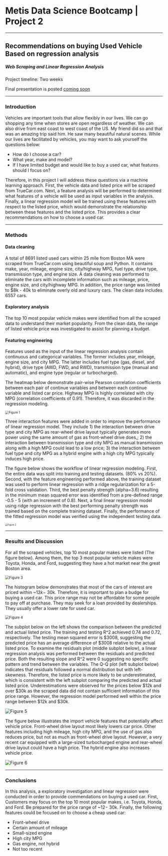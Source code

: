 # Metis Data Science Bootcamp | Project 2

---

## Recommendations on buying Used Vehicle Based on regression analysis

##### Web Scraping and Linear Regression Analysis

Project timeline: Two weeks

Final presentation is posted [coming soon]()

---

### Introduction

Vehicles are important tools that allow flexibly in our lives. We can go shopping any time when stores are  open regardless of weather. We can also drive from east coast to west coast of the US. My friend did so and that was an amazing trip said him. He saw many beautiful natural scenes. While our lives are facilitated by vehicles, you may want to ask yourself the questions below:

- How do I choose a car? 
- What year, make and model?
- If I have limited budget and would like  to buy a used car, what features should I focus on?

Therefore, in this project I will address these questions via a machine learning approach. First, the vehicle data and listed price will be scraped from TrueCar.com. Next, a feature analysis will be performed to determined what features of a vehicle will be used as input variables in the analysis. Finally, a linear regression model will be trained using these features with respect to the listed price, which would demonstrate the relationship between these features and the listed price. This provides a clear recommendations on how to choose a used car.  

---

### Methods

#### Data cleaning

A total of 8691 listed used cars within 25 mile from Boston MA were scraped from TrueCar.com using beautiful soup and Python. It contains make, year, mileage, engine size, city/highway MPG, fuel  type, drive type, transmission type, and engine size. A data cleaning was performed to eliminate the cars with incomplete information such as mileage, price, engine size, and city/highway MPG. In addition, the price range was limited to $8k - 40k to eliminate overly old and luxury cars. The clean data includes 6557 cars. 

#### Exploratory analysis

 The top 10 most popular vehicle makes were identified from all the scraped data to understand their market popularity. From the clean data, the range of listed vehicle price was investigated to assist for planning a budget.

#### Featuring engineering

Features used as the input of the linear regression analysis contain continuous and categorical variables. The former includes year, mileage, engine size, and city MPG. The latter includes fuel type (gas, diesel, and hybrid), drive type (AWD, FWD, and RWD), transmission type (manual and automatic), and engine type (regular or turbocharged). 

The heatmap below demonstrate pair-wise Pearson correlation coefficients between each pair of continue variables and between each continue variable and listed car price. Highway MPG is highly correlated with city MPG (correlation coefficients of 0.91). Therefore, it was discarded in the regression modeling. 



<img src="https://github.com/weizhao-BME/metis-project2/blob/main/figures/corrcoef.svg" alt="Figure 1" style="zoom:70%;" />

Three interaction features were added in order to improve the performance of linear regression model. They include 1) the interaction between drive type and city MPG as rear-wheel drive layout typically generates more power using the same amount of gas as front-wheel drive does,; 2) the interaction between transmission type and city MPG as manual transmission along with a high MPG could lead to a low price; 3) the interaction between fuel type and city MPG as a hybrid engine with a high city MPG typically induces high price. 

The figure below shows the workflow of linear regression modeling. First, the entire data was split into training and testing datasets. (80% vs 20%). Second, with the feature engineering performed above, the training dataset was used to perform linear regression with a ridge regularization for a 5-fold cross validation. Third, the best penalty strength (alpha=3.6) resulting in the minimum mean squared error was identified from a pre-defined range -0.5 - 5 (with an increment of 0.8). Next, a final linear regression model using ridge regression with the best performing penalty strength was trained based on the complete training dataset. Finally, the performance of the fitted regression model was verified using the independent testing data. 



<img src="https://github.com/weizhao-BME/metis-project2/blob/main/figures/lin_reg_workflow.png" alt="Figure 2" style="zoom: 50%;" />



---

### Results and Discussion

For all the scraped vehicles, top 10 most popular makes were listed (The figure below). Among them, the top 3 most popular vehicle makes were Toyota, Honda, and Ford, suggesting they have a hot market near the great Boston area. 



<img src="https://github.com/weizhao-BME/metis-project2/blob/main/figures/top10_makes_color_coded.svg" alt="Figure 3" style="zoom:80%;" />

The histogram below demonstrates that most of the cars of interest are priced within ~$12k - ~$30k. Therefore, it is important to plan a budge for buying a used car. This price range may not be affordable for some people to pay off at purchase. They may seek for a loan provided by dealerships. They usually offer a lower rate for used car. 



<img src="https://github.com/weizhao-BME/metis-project2/blob/main/figures/hist_listed_price_edited.png" alt="Figure 4" style="zoom:80%;" />



The subplot below on the left shows the comparison between the predicted and actual listed price. The training and testing R^2 achieved 0.74 and 0.72, respectively. The testing mean squared error is $3008, suggesting the predicted price has an average difference of $3008 relative to the actual listed price. To examine the residuals plot (middle subplot below), a linear regression analysis was performed between the residuals and predicted price. Both the resulting slope and R^2 were 0 suggesting no specific pattern and trend between the variables. The Q-Q plot (left subplot below) indicates that residuals followed a normal distribution but with left-skewness. Therefore, the listed price is more likely to be underestimated, which is consistent with the left subplot comparing the predicted and actual listed price. Underestimations were observed for the prices below $12k and over $30k as the scraped data did not contain sufficient information of this price range. However, the regression model performed well within the price range between $12k and $30k. 



![Figure 5](https://github.com/weizhao-BME/metis-project2/blob/main/figures/results_inspection.svg)



The figure below illustrates the import vehicle features that potentially affect vehicle price. Front-wheel drive layout most likely lowers car price. Other features including high mileage, high city MPG, and the use of gas also reduces price, but not as much as front-wheel drive layout. However, a very recent car equipped with a large-sized turbocharged engine and rear-wheel drive layout could have a high price. The hybrid engine also increases vehicle price. 



![Figure 6](https://github.com/weizhao-BME/metis-project2/blob/main/figures/lm_coef.svg)



---

### Conclusions

In this analysis, a exploratory investigation and linear regression were conducted in order to provide commendations on buying a used car. First, Customers may focus on the top 10 most popular makes, i.e. Toyota, Honda, and Ford. Be prepared for the price range of ~$12 -~$30k. Finally, the following features could be focused on to choose a cheap used car:

- Front-wheel drive
- Certain amount of mileage
- Small-sized engine
- High city MPG
- Gas engine, not hybrid
- Not too recent














